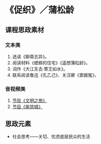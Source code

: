 # 《促织》／蒲松龄

## 课程思政素材

### 文本类

1. 选读《聊斋志异》。
2. 阅读材料《蟋蟀的住宅》《遥想蒲松龄》。
3. 词作《大江东去·寄王如水》。
4. 联系阅读鲁迅《孔乙己》、关汉卿《窦娥冤》。


### 音视频类

1. [节目《文明之旅》](http://tv.cctv.com/2018/09/18/VIDAxWHONkvt1uuMo9EpvQrE180918.shtml)
2. [节目《紫禁城》](https://www.bilibili.com/bangumi/play/ss39681?spm_id_from=333.337.0.0)

## 思政元素

- 社会思考——关切、忧虑底层民众的生活
